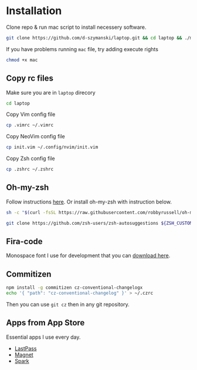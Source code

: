 # Installation

Clone repo & run mac script to install necessery software.

```bash
git clone https://github.com/d-szymanski/laptop.git && cd laptop && ./mac
```

If you have problems running `mac` file, try adding execute rights

```bash
chmod +x mac
```

## Copy rc files

Make sure you are in `laptop` direcory

```bash
cd laptop
```

Copy Vim config file

```bash
cp .vimrc ~/.vimrc
```

Copy NeoVim config file

```bash
cp init.vim ~/.config/nvim/init.vim
```

Copy Zsh config file

```bash
cp .zshrc ~/.zshrc
```

## Oh-my-zsh

Follow instructions [here](https://github.com/robbyrussell/oh-my-zsh). Or install oh-my-zsh with instruction below.

```bash
sh -c "$(curl -fsSL https://raw.githubusercontent.com/robbyrussell/oh-my-zsh/master/tools/install.sh)"

git clone https://github.com/zsh-users/zsh-autosuggestions ${ZSH_CUSTOM:-~/.oh-my-zsh/custom}/plugins/zsh-autosuggestions

```

## Fira-code

Monospace font I use for development that you can [download here](https://github.com/tonsky/FiraCode).

## Commitizen

```bash
npm install -g commitizen cz-conventional-changelogx
echo '{ "path": "cz-conventional-changelog" }' > ~/.czrc
```

Then you can use `git cz` then in any git repository.

## Apps from App Store

Essential apps I use every day.

- [LastPass](https://apps.apple.com/us/app/lastpass-password-manager/id926036361)
- [Magnet](https://apps.apple.com/us/app/magnet/id441258766)
- [Spark](https://apps.apple.com/us/app/spark-email-app-by-readdle/id1176895641)
